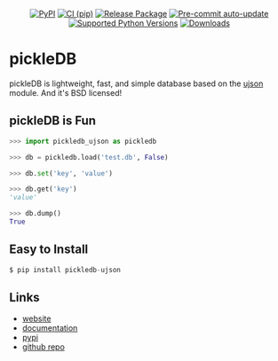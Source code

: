 <p align="center">
<a href="https://pypi.org/project/pickledb-ujson/"><img src="https://img.shields.io/pypi/v/pickledb-ujson" alt="PyPI"></a>
<a href="https://github.com/Divkix/pickledb_ujson/actions"><img src="https://github.com/Divkix/pickledb_ujson/workflows/CI%20%28pip%29/badge.svg" alt="CI (pip)"></a>
<a href="https://github.com/Divkix/pickledb_ujson/actions/workflows/release.yml"><img src="https://github.com/Divkix/pickledb_ujson/actions/workflows/release.yml/badge.svg" alt="Release Package"></a>
<a href="https://github.com/Divkix/pickledb_ujson/actions/workflows/pre-commit-autoupdate.yml"><img src="https://github.com/Divkix/pickledb_ujson/actions/workflows/pre-commit-autoupdate.yml/badge.svg" alt="Pre-commit auto-update"></a>
<a href="https://pypi.org/project/pickledb-ujson/"><img src="https://img.shields.io/pypi/pyversions/pickledb-ujson.svg" alt="Supported Python Versions"></a>
<a href="https://pepy.tech/project/pickledb-ujson"><img src="https://pepy.tech/badge/pickledb-ujson" alt="Downloads"></a>
</p>

# pickleDB
pickleDB is lightweight, fast, and simple database based on the
[ujson](https://github.com/ultrajson/ultrajson) module.
And it's BSD licensed!


## pickleDB is Fun
```python
>>> import pickledb_ujson as pickledb

>>> db = pickledb.load('test.db', False)

>>> db.set('key', 'value')

>>> db.get('key')
'value'

>>> db.dump()
True
```

## Easy to Install
```python
$ pip install pickledb-ujson
```

## Links
* [website](https://patx.github.io/pickledb)
* [documentation](https://patx.github.io/pickledb/commands.html)
* [pypi](http://pypi.python.org/pypi/pickledb_ujson)
* [github repo](https://github.com/divkix/pickledb_ujson)
